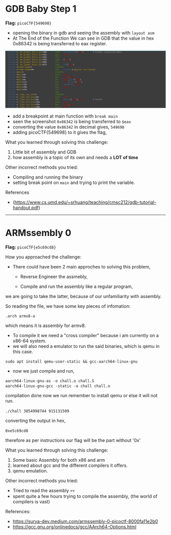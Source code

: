 # GDB Baby Step 1

**Flag:** `picoCTF{549698}`

- opening the binary in gdb and seeing the assembly with 
`layout asm`
- At The End of the Function We can see in GDB that the value in hex 0x86342 is being transferred to 
eax register. 


![screenshot](assets/gdb_baby_steps.png)

- add a breakpoint at main function with `break main` 
- seen the screenshot `0x86342` is being transferred to `$eax`
- converting the value `0x86342` in decimal gives,  `549698`
- adding picoCTF{549698} to it gives the flag, 

What you learned through solving this challenge:

1.  Little bit of assembly and GDB
2.  how assembly is a topic of its own and needs a **LOT of time** 

Other incorrect methods you tried:

- Compiling and running the binary
- setting break point on `main` and trying to print the variable. 

References

- (https://www.cs.umd.edu/~srhuang/teaching/cmsc212/gdb-tutorial-handout.pdf)

---

# ARMssembly 0

**Flag:** `picoCTF{e5c69cd8}`


How you approached the challenge:

- There could have been 2 main approches to solving this problem,
   - Reverse Engineer the assmebly,

   - Compile and run the assembly like a regular program, 

we are going to take the latter, because of our unfamiliarity with assembly. 

So reading the file, we have some key pieces of infomation:

```
.arch armv8-a
```
which means it is assembly for armv8.

- To compile it we need a "cross compiler" because i am currently on a x86-64 system. 
- we will also need a emulator to run the said binaries, which is qemu in this case. 

```
sudo apt install qemu-user-static && gcc-aarch64-linux-gnu
```

- now we just compile and run, 
```
aarch64-linux-gnu-as -o chall.o chall.S
aarch64-linux-gnu-gcc -static -o chall chall.o
```
compilation done now we run remember to install qemu or else it will not run. 

`./chall 3854998744 915131509 `

converting the output in hex, 

`0xe5c69cd8`

therefore as per instructions our flag will be the part without '0x' 


What you learned through solving this challenge:

1. Some basic Assembly for both x86 and arm
2. learned about gcc and the different compilers it offers. 
3. qemu emulation. 

Other incorrect methods you tried:

- Tried to read the assembly 💀💀
- spent quite a few hours trying to compile the assembly, (the world of compilers is vast)

References:

- https://surya-dev.medium.com/armssembly-0-picoctf-8000fa11e2b0
- https://gcc.gnu.org/onlinedocs/gcc/AArch64-Options.html

